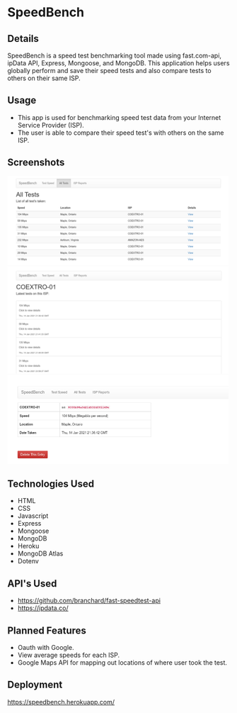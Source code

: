 # SpeedBench

## Details

SpeedBench is a speed test benchmarking tool made using fast.com-api, ipData API, Express, Mongoose, and MongoDB. This application helps users globally perform and save their speed tests and also compare tests to others on their same ISP.

## Usage

- This app is used for benchmarking speed test data from your Internet Service Provider (ISP).
- The user is able to compare their speed test's with others on the same ISP.

## Screenshots

<img src="/media/speedbench1.png" alt="drawing" width="500"/>

<img src="/media/speedbench2.png" alt="drawing" width="500"/>

<img src="/media/speedbench3.png" alt="drawing" width="500"/>

## Technologies Used

- HTML
- CSS
- Javascript
- Express
- Mongoose
- MongoDB
- Heroku
- MongoDB Atlas
- Dotenv

## API's Used

- https://github.com/branchard/fast-speedtest-api
- https://ipdata.co/

## Planned Features

- Oauth with Google.
- View average speeds for each ISP.
- Google Maps API for mapping out locations of where user took the test.

## Deployment

https://speedbench.herokuapp.com/


